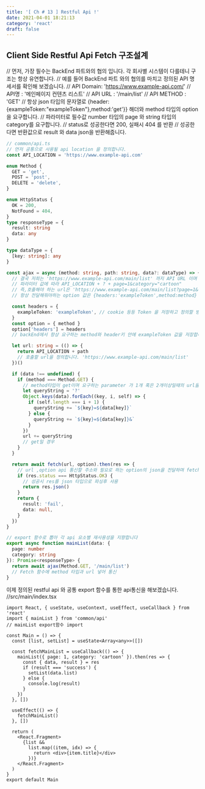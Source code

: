 ```yaml
---
title: '[ Ch # 13 ] Restful Api !'
date: 2021-04-01 18:21:13
category: 'react'
draft: false
---
```


## Client Side Restful Api Fetch 구조설계

// 먼저, 가장 필수는 BackEnd 파트와의 협의 입니다. 각 회사별 시스템이 다를테니 구조는 항상 유연합니다.
// 예를 들어 BackEnd 파트 와의 협의를 마치고 정의된 API 명세서를 확인해 보겠습니다.
// API Domain: 'https://www.example-api.com/'
// API명 : '메인페이지 컨텐츠 리스트'
// API URL : '/main/list'
// API METHOD : 'GET'
// 항상 json 타입의 문자열로 {header:{exampleToken:"exampleToken"},method:'get'}} 해더와 method 타입의 option을 요구합니다.
// 파라미터로 필수값 number 타입의 page 와 string 타입의 category를 요구합니다.
// status로 성공한다면 200, 실패시 404 를 반환
// 성공한다면 반환값으로 result 와 data json을 반환해줍니다.

```ts
// common/api.ts
// 먼저 공통으로 사용될 api location 을 정의합니다.
const API_LOCATION = 'https://www.example-api.com'

enum Method {
  GET = 'get',
  POST = 'post',
  DELETE = 'delete',
}

enum HttpStatus {
  OK = 200,
  NotFound = 404,
}
type responseType = {
  result: string
  data: any
}

type dataType = {
  [key: string]: any
}

const ajax = async (method: string, path: string, data?: dataType) => {
  // 결국 저희는 'https://www.example-api.com/main/list' 까지 API URL 이며
  // 파라미터 값에 따라 API_LOCATION + ? + page=1&category="cartoon"
  // 즉,호출해야 하는 url은 'https://www.example-api.com/main/list?page=1&category=cartoon' 입니다.
  // 항상 전달해줘야하는 option 값은 {headers:'exampleToken',method:method}

  const headers = {
    exampleToken: 'exampleToken', // cookie 등등 Token 을 저장하고 정의할 방법은 미리  세팅되어 가져올수있어야합니다.
  }
  const option = { method }
  option['headers'] = headers
  // backEnd에서 항상 요구하는 method와 header키 안에 exampleToken 값을 저장합니다.

  let url: string = (() => {
    return API_LOCATION + path
    // 호출할 url을 정의합니다. 'https://www.example-api.com/main/list'
  })()

  if (data !== undefined) {
    if (method === Method.GET) {
      // method타입이 get이며 요구하는 parameter 가 1개 혹은 2개이상일때의 url을 유연하게 정의합니다.
      let queryString = '?'
      Object.keys(data).forEach((key, i, self) => {
        if (self.length === i + 1) {
          queryString += `${key}=${data[key]}`
        } else {
          queryString += `${key}=${data[key]}&`
        }
      })
      url += queryString
      // get일 경우
    }
  }

  return await fetch(url, option).then(res => {
    // url ,option api 통신할 주소와 필요로 하는 option의 json을 전달하며 fetch를 한다.
    if (res.status === HttpStatus.OK) {
      // 성공시 res를 json 타입으로 파싱후 사용
      return res.json()
    }
    return {
      result: 'fail',
      data: null,
    }
  })
}

// export 함수로 뽑아 각 api 요소별 재사용성을 지향합니다
export async function mainList(data: {
  page: number
  category: string
}): Promise<responseType> {
  return await ajax(Method.GET, '/main/list')
  // Fetch 함수에 method 타입과 url 넣어 통신
}
```

이제 정의된 restful api 와 공통 export 함수를 통한 api통신을 해보겠습니다.
//src/main/index.tsx

```tsx
import React, { useState, useContext, useEffect, useCallback } from 'react'
import { mainList } from 'common/api'
// mainList export함수 import

const Main = () => {
  const [list, setList] = useState<Array<any>>([])

  const fetchMainList = useCallback(() => {
    mainList({ page: 1, category: 'cartoon' }).then(res => {
      const { data, result } = res
      if (result === 'success') {
        setList(data.list)
      } else {
        console.log(result)
      }
    })
  }, [])

  useEffect(() => {
    fetchMainList()
  }, [])

  return (
    <React.Fragment>
      {list &&
        list.map((item, idx) => {
          return <div>{item.title}</div>
        })}
    </React.Fragment>
  )
}
export default Main
```
